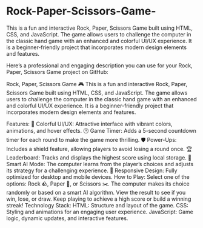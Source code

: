 # Rock-Paper-Scissors-Game-
This is a fun and interactive Rock, Paper, Scissors Game built using HTML, CSS, and JavaScript. The game allows users to challenge the computer in the classic hand game with an enhanced and colorful UI/UX experience. It is a beginner-friendly project that incorporates modern design elements and features.

Here’s a professional and engaging description you can use for your Rock, Paper, Scissors Game project on GitHub:

Rock, Paper, Scissors Game 🎮
This is a fun and interactive Rock, Paper, Scissors Game built using HTML, CSS, and JavaScript. The game allows users to challenge the computer in the classic hand game with an enhanced and colorful UI/UX experience. It is a beginner-friendly project that incorporates modern design elements and features.

Features:
🎨 Colorful UI/UX: Attractive interface with vibrant colors, animations, and hover effects.
🕒 Game Timer: Adds a 5-second countdown timer for each round to make the game more thrilling.
🛡️ Power-Ups: Includes a shield feature, allowing players to avoid losing a round once.
🏆 Leaderboard: Tracks and displays the highest score using local storage.
🤖 Smart AI Mode: The computer learns from the player’s choices and adjusts its strategy for a challenging experience.
📱 Responsive Design: Fully optimized for desktop and mobile devices.
How to Play:
Select one of the options: Rock 🪨, Paper 📄, or Scissors ✂️.
The computer makes its choice randomly or based on a smart AI algorithm.
View the result to see if you win, lose, or draw.
Keep playing to achieve a high score or build a winning streak!
Technology Stack:
HTML: Structure and layout of the game.
CSS: Styling and animations for an engaging user experience.
JavaScript: Game logic, dynamic updates, and interactive features.
